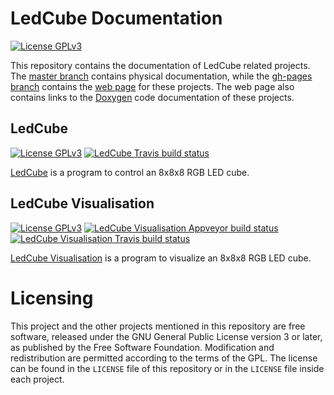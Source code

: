 # LedCube Documentation
[![License GPLv3][badge-license]][license]

This repository contains the documentation of LedCube related projects. The [master branch][master-branch] contains physical documentation, while the [gh-pages branch][gh-pages-branch] contains the [web page][web-page] for these projects. The web page also contains links to the [Doxygen][doxygen] code documentation of these projects.

## LedCube
[![License GPLv3][badge-license]][ledcube-license]
[![LedCube Travis build status][ledcube-badge-travis]][ledcube-travis]

[LedCube][ledcube] is a program to control an 8x8x8 RGB LED cube.

## LedCube Visualisation
[![License GPLv3][badge-license]][ledcube-license]
[![LedCube Visualisation Appveyor build status][ledcube-visualisation-badge-appveyor]][ledcube-visualisation-appveyor]
[![LedCube Visualisation Travis build status][ledcube-visualisation-badge-travis]][ledcube-visualisation-travis]

[LedCube Visualisation][ledcube-visualisation] is a program to visualize an 8x8x8 RGB LED cube.

# Licensing
This project and the other projects mentioned in this repository are free software, released under the GNU General Public License version 3 or later, as published by the Free Software Foundation. Modification and redistribution are permitted according to the terms of the GPL.
The license can be found in the `LICENSE` file of this repository or in the `LICENSE` file inside each project.


[master-branch]:                        https://github.com/vidavidorra/LedCube-Documentation/tree/master
[gh-pages-branch]:                      https://github.com/vidavidorra/LedCube-Documentation/tree/gh-pages
[doxygen]:                              http://www.doxygen.org/index.html
[web-page]:                             http://vidavidorra.github.io/LedCube-Documentation
[badge-license]:                        https://img.shields.io/badge/license-GPLv3-blue.svg
[license]:                              https://github.com/vidavidorra/LedCube-Documentation/blob/master/LICENCE
[ledcube-license]:                      https://github.com/vidavidorra/LedCube/blob/master/LICENSE
[ledcube-badge-travis]:                 https://travis-ci.org/vidavidorra/LedCube.svg
[ledcube-travis]:                       https://travis-ci.org/vidavidorra/LedCube
[ledcube]:                              https://github.com/vidavidorra/LedCube
[ledcube-visualisation-license]:        https://github.com/vidavidorra/LedCube-Visualisation/blob/master/LICENSE
[ledcube-visualisation-badge-appveyor]: https://travis-ci.org/vidavidorra/LedCube.svg
[ledcube-visualisation-appveyor]:       https://travis-ci.org/vidavidorra/LedCube
[ledcube-visualisation-badge-travis]:   https://travis-ci.org/vidavidorra/LedCube.svg
[ledcube-visualisation-travis]:         https://travis-ci.org/vidavidorra/LedCube
[ledcube-visualisation]:                https://github.com/vidavidorra/LedCube-Visualisation
